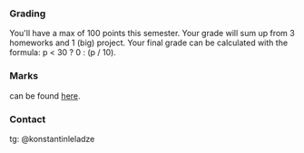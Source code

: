 ### Grading
You'll have a max of 100 points this semester. Your grade will sum up from 3 homeworks and 1 (big) project. Your final grade can be calculated with the formula: p < 30 ? 0 : (p / 10).

### Marks
can be found [here](https://docs.google.com/spreadsheets/d/1pypilGUZZtqcbkB47XVDxR9bTJXDtkMua0cynusP_IQ/edit?usp=sharing).

### Contact
tg: @konstantinleladze
